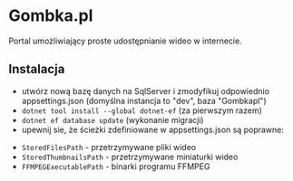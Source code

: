 # Gombka.pl
Portal umożliwiający proste udostępnianie wideo w internecie.

## Instalacja
- utwórz nową bazę danych na SqlServer i zmodyfikuj odpowiednio appsettings.json (domyślna instancja to "dev", baza "Gombkapl")
- `dotnet tool install --global dotnet-ef` (za pierwszym razem)
- `dotnet ef database update` (wykonanie migracji)
- upewnij sie, że ścieżki zdefiniowane w appsettings.json są poprawne: <br>
* `StoredFilesPath` - przetrzymywane pliki wideo
* `StoredThumbnailsPath` - przetrzymywane miniaturki wideo
* `FFMPEGExecutablePath` - binarki programu FFMPEG

